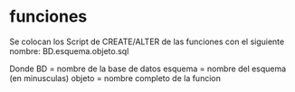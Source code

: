 # funciones
Se colocan los Script de CREATE/ALTER de las funciones con el siguiente nombre:
BD.esquema.objeto.sql

Donde BD = nombre de la base de datos
esquema = nombre del esquema (en minusculas)
objeto = nombre completo de la funcion
